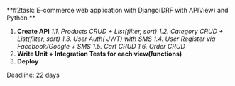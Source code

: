 **#2task:  E-commerce web application with Django(DRF with APIView) and Python
**
1.  **Create API**
   _1.1. Products CRUD + List(filter, sort)
   1.2. Category CRUD + List(filter, sort)
   1.3. User Auth( JWT) with SMS
   1.4. User Register via Facebook/Google + SMS
   1.5. Cart CRUD
   1.6. Order CRUD_
2. **Write Unit + Integration Tests for each view(functions)**
3. **Deploy**
 
Deadline: 22 days
